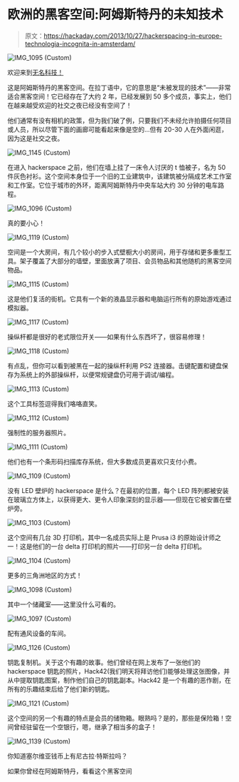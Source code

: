 # 欧洲的黑客空间:阿姆斯特丹的未知技术

> 原文：<https://hackaday.com/2013/10/27/hackerspacing-in-europe-technologia-incognita-in-amsterdam/>

![IMG_1095 (Custom)](img/641181b147d0348e74d712d790464382.png)

欢迎来到[无名科技！](http://technologia-incognita.nl/)

这是阿姆斯特丹的黑客空间。在拉丁语中，它的意思是“未被发现的技术”——非常适合黑客空间！它已经存在了大约 2 年，已经发展到 50 多个成员，事实上，他们在越来越受欢迎的社交之夜已经没有空间了！

他们通常有没有相机的政策，但为我们破了例，只要我们不未经允许拍摄任何项目或人员，所以尽管下面的画廊可能看起来像是空的…但有 20-30 人在外面闲逛，因为这是社交之夜。

![IMG_1145 (Custom)](img/ca6b592a87950d2ed00ce28735cfa923.png)

在进入 hackerspace 之前，他们在墙上挂了一床令人讨厌的 t 恤被子，名为 50 件灰色衬衫。这个空间本身位于一个旧的工业建筑中，该建筑被分隔成艺术工作室和工作室。它位于城市的外环，距离阿姆斯特丹中央车站大约 30 分钟的电车路程。

![IMG_1096 (Custom)](img/e8a2cf0130fa0b36e97c662d808347ed.png)

真的要小心！

![IMG_1119 (Custom)](img/151cd6e7c3ff2d0c6890032fcf27a371.png)

空间是一个大房间，有几个较小的步入式壁橱大小的房间，用于存储和更多重型工具。架子覆盖了大部分的墙壁，里面放满了项目、会员物品和其他随机的黑客空间物品。

![IMG_1115 (Custom)](img/088b2ea604760ca692150c70011ae850.png)

这是他们复活的街机。它具有一个新的液晶显示器和电脑运行所有的原始游戏通过模拟器。

![IMG_1117 (Custom)](img/191750fff44a902075464819940e544b.png)

操纵杆都是很好的老式限位开关——如果有什么东西坏了，很容易修理！

![IMG_1118 (Custom)](img/15da4e93a850d13ab36a8e5cd6f0dda6.png)

有点乱，但你可以看到被黑在一起的操纵杆利用 PS2 连接器。击键配置和键盘保存为系统上的外部操纵杆，以便常规键盘仍可用于调试/编程。

![IMG_1113 (Custom)](img/dc211ba0e61072890ae2f5e95e207307.png)

这个工具标签逗得我们咯咯直笑。

![IMG_1112 (Custom)](img/532965afd6debd5a8e47d199c29270ac.png)

强制性的服务器照片。

![IMG_1111 (Custom)](img/6ee2111bde3d5b2e03f684760bb81c96.png)

他们也有一个条形码扫描库存系统，但大多数成员更喜欢只支付小费。

![IMG_1109 (Custom)](img/a1199a621a4222b533f87de4066bb822.png)

没有 LED 壁炉的 hackerspace 是什么？在最初的位置，每个 LED 阵列都被安装在玻璃立方体上，以获得更大、更令人印象深刻的显示器——但现在它被安置在壁炉旁。

![IMG_1103 (Custom)](img/8c24f8fa47ae90d03dc108c0397bb0eb.png)

这个空间有几台 3D 打印机，其中一名成员实际上是 Prusa i3 的原始设计师之一！这是他们的一台 delta 打印机的照片——打印另一台 delta 打印机。

![IMG_1104 (Custom)](img/a7ae85401888443e039590577152d680.png)

更多的三角洲地区的方式！

![IMG_1098 (Custom)](img/346a60a1f0c65d06fa09c286b514aba7.png)

其中一个储藏室——这里没什么可看的。

![IMG_1097 (Custom)](img/8f7fc1bdaaac37bcf6154ab24d2104f0.png)

配有通风设备的车间。

![IMG_1126 (Custom)](img/e23dba82c9a97b8c5b8c19f688d9a489.png)

钥匙复制机。关于这个有趣的故事。他们曾经在网上发布了一张他们的 hackerspace 钥匙的照片，Hack42(我们明天将拜访他们)能够处理这张图像，并从中提取钥匙图案，制作他们自己的钥匙副本。Hack42 是一个有趣的恶作剧，在所有的乐趣结束后给了他们新的钥匙。

![IMG_1121 (Custom)](img/96b58b432053f1ccb3a6c8434145216b.png)

这个空间的另一个有趣的特点是会员的储物箱。眼熟吗？是的，那些是保险箱！空间曾经驻留在一个空银行，嗯，继承了相当多的盒子！

![IMG_1139 (Custom)](img/a3e31d32dc60c5f67eb071f9e56b153e.png)

你知道塞尔维亚钱币上有尼古拉·特斯拉吗？

如果你曾经在阿姆斯特丹，看看这个黑客空间